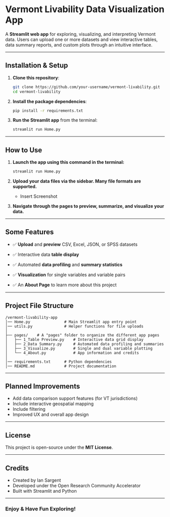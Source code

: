 # Vermont Livability Data Visualization App

A **Streamlit web app** for exploring, visualizing, and interpreting Vermont data. Users can upload one or more datasets and view interactive tables, data summary reports, and custom plots through an intuitive interface.

---


## Installation & Setup


1. **Clone this repository**:

   ```sh
   git clone https://github.com/your-username/vermont-livability.git
   cd vermont-livability
   ```

3. **Install the package dependencies**:

   ```sh
   pip install -r requirements.txt
   ```

4. **Run the Streamlit app** from the terminal:

   ```sh
   streamlit run Home.py
   ```


---

## How to Use

1. **Launch the app using this command in the terminal:**

   ```sh
   streamlit run Home.py
   ```

2. **Upload your data files via the sidebar. Many file formats are supported.**

   * Insert Screenshot
   
3. **Navigate through the pages to preview, summarize, and visualize your data.**

---


## Some Features


- ✅ **Upload** and **preview** CSV, Excel, JSON, or SPSS datasets

- ✅ Interactive data **table display**

- ✅ Automated **data profiling** and **summary statistics**

- ✅ **Visualization** for single variables and variable pairs

- ✅ An **About Page** to learn more about this project

---


## Project File Structure

```
/vermont-livability-app
│── Home.py               # Main Streamlit app entry point
│── utils.py              # Helper functions for file uploads
│
├── pages/    # A "pages" folder to organize the different app pages
│   ├── 1_Table Preview.py    # Interactive data grid display
│   ├── 2_Data Summary.py     # Automated data profiling and summaries
│   ├── 3_Visualize.py        # Single and dual variable plotting
│   └── 4_About.py            # App information and credits
│
│── requirements.txt      # Python dependencies
│── README.md             # Project documentation
```

---

## Planned Improvements

- Add data comparison support features (for VT jurisdictions)
- Include interactive geospatial mapping
- Include filtering 
- Improved UX and overall app design

---

## License

This project is open-source under the **MIT License**.

---

## Credits

- Created by Ian Sargent  
- Developed under the Open Research Community Accelerator  
- Built with Streamlit and Python

---

### Enjoy & Have Fun Exploring!
